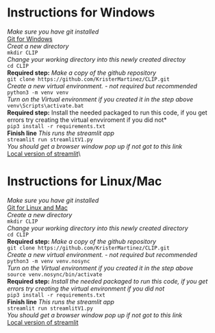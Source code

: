 # Instructions for Windows
*Make sure you have git installed*\
[Git for Windows](https://git-scm.com/downloads/win)\
*Creat a new directory*\
```mkdir CLIP```\
*Change your working directory into this newly created directoy*\
```cd CLIP```\
**Required step:** *Make a copy of the github repository*\
```git clone https://github.com/KristerMartinez/CLIP.git```\
*Create a new virtual environment. - not required but recommended*\
```python3 -m venv venv```\
*Turn on the Virtual environment if you created it in the step above*\
```venv\Scripts\activate.bat```\
**Required step:** Install the needed packaged to run this code, if you get errors try creating the virtual envviroment if you did not*\
```pip3 install -r requirements.txt```\
**Finish line** *This runs the streamlit app*\
```streamlit run streamlitV1.py```\
*You should get a browser window pop up if not got to this link*\
[Local version of streamlit](http://localhost:8501/)\
# Instructions for Linux/Mac
*Make sure you have git installed*\
[Git for Linux and Mac](https://git-scm.com/book/en/v2/Getting-Started-Installing-Git)\
 *Create a new directory*\
 ```mkdir CLIP```\
*Change your working directory into this newly created directory*\
```cd CLIP```\
**Required step:** *Make a copy of the github repository*\
```git clone https://github.com/KristerMartinez/CLIP.git```\
*Create a new virtual environment. - not required but recommended*\
```python3 -m venv venv.nosync```\
*Turn on the Virtual environment if you created it in the step above*\
```source venv.nosync/bin/activate```\
**Required step:** *Install the needed packaged to run this code, if you get errors try creating the virtual environment if you did not*\
```pip3 install -r requirements.txt```\
**Finish line** *This runs the streamlit app*\
```streamlit run streamlitV1.py```\
*You should get a browser window pop up if not got to this link*\
[Local version of streamlit](http://localhost:8501/)